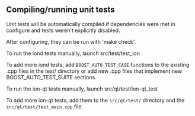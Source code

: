 Compiling/running unit tests
------------------------------------

Unit tests will be automatically compiled if dependencies were met in configure
and tests weren't explicitly disabled.

After configuring, they can be run with 'make check'.

To run the iond tests manually, launch src/test/test_ion .

To add more iond tests, add `BOOST_AUTO_TEST_CASE` functions to the existing
.cpp files in the test/ directory or add new .cpp files that
implement new BOOST_AUTO_TEST_SUITE sections.

To run the ion-qt tests manually, launch src/qt/test/ion-qt_test

To add more ion-qt tests, add them to the `src/qt/test/` directory and
the `src/qt/test/test_main.cpp` file.
